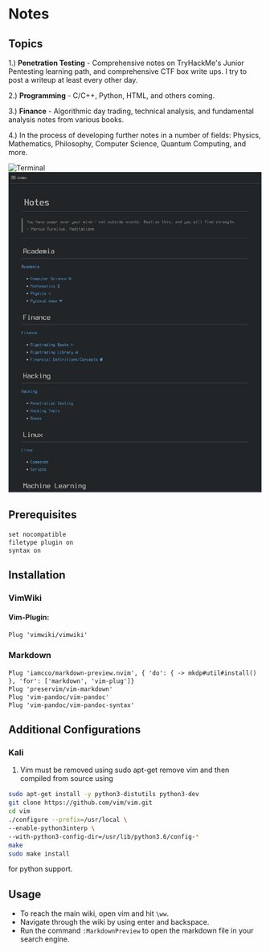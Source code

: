 # Notes

## Topics

1.) **Penetration Testing** - Comprehensive notes on TryHackMe's Junior Pentesting learning path, and comprehensive CTF box write ups. I try to post a writeup at least every other day.

2.) **Programming** - C/C++, Python, HTML, and others coming.

3.) **Finance** - Algorithmic day trading, technical analysis, and fundamental analysis notes from various books.

4.) In the process of developing further notes in a number of fields: Physics, Mathematics, Philosophy, Computer Science, Quantum Computing, and more.

![Terminal](img/terminal.png)
![browser](img/browser.png)

## Prerequisites

``` 
set nocompatible
filetype plugin on
syntax on
```
## Installation

### VimWiki

#### Vim-Plugin:

```
Plug 'vimwiki/vimwiki'
```

### Markdown

```
Plug 'iamcco/markdown-preview.nvim', { 'do': { -> mkdp#util#install() }, 'for': ['markdown', 'vim-plug']}
Plug 'preservim/vim-markdown'
Plug 'vim-pandoc/vim-pandoc'
Plug 'vim-pandoc/vim-pandoc-syntax'
```

## Additional Configurations

### Kali

1. Vim must be removed using sudo apt-get remove vim and then compiled from source using

```sh
sudo apt-get install -y python3-distutils python3-dev
git clone https://github.com/vim/vim.git
cd vim
./configure --prefix=/usr/local \	     
--enable-python3interp \
--with-python3-config-dir=/usr/lib/python3.6/config-*
make
sudo make install
```

for python support.

## Usage

* To reach the main wiki, open vim and hit `\ww`.
* Navigate through the wiki by using enter and backspace.
* Run the command `:MarkdownPreview` to open the markdown file in your search engine.

